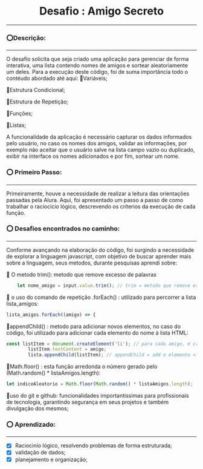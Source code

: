 # <h1 align="center"> Desafio : Amigo Secreto </h1>
***
### <font style="vertical-align: inherit;"><font style="vertical-align: inherit;">⭕</font></font>Descrição:
***

O desafio solicita que seja criado uma aplicação para gerenciar de forma interativa, uma lista contendo nomes de amigos e sortear aleatoriamente um deles.
Para a execução deste código, foi de suma importância todo o contéudo abordado até aqui:
🔺Variáveis;

🔺Estrutura Condicional;

🔺Estrutura de Repetição;

🔺Funções;

🔺Listas;

A funcionalidade da aplicação é necessário capturar os dados informados pelo usuário, no caso os nomes dos amigos, validar as informações, por exemplo não aceitar que o usuário salve na lista campo vazio ou duplicado, exibir na interface os nomes adicionados e por fim, sortear um nome.

### <font style="vertical-align: inherit;"><font style="vertical-align: inherit;">⭕</font></font> Primeiro Passo:
***
Primeiramente, houve a necessidade de realizar a leitura das orientações passadas pela Alura. Aqui, foi apresentado um passo a passo de como trabalhar o raciocício lógico, descrevendo os críterios da execução de cada função. 

### <font style="vertical-align: inherit;"><font style="vertical-align: inherit;">⭕</font></font> Desafios encontrados no caminho:
***

Conforme avançando na elaboração do código, foi surgindo a necessidade de explorar a linguagem javascript, com objetivo de buscar aprender mais sobre a linguagem, seus metodos, durante pesquisas aprendi sobre:

📍 O metodo trim(): metodo que remove excesso de palavras

~~~~javascript
    let nome_amigo = input.value.trim(); // trim = metodo que remove espaços extras antes/depois da palavra: 
~~~~

📍 o uso do comando de repetição .forEach() : utilizado para percorrer a lista lista_amigos:

~~~~javascript
lista_amigos.forEach((amigo) => {
~~~~

📍appendChild() : metodo para adicionar novos elementos, no caso do código, foi utilizado para adicionar cada elemento do nome à lista HTML:

~~~~javascript
const listItem = document.createElement('li'); // para cada amigo, é criado um elemento <li> com nome como texto
        listItem.textContent = amigo;
        lista.appendChild(listItem); // appendChild = add o elemento <li> ao <ul>
~~~~

📍Math.floor() : esta função arredonda o número gerado pelo (Math.random() * listaAmigos.length):
~~~~javascript
let indiceAleatorio = Math.floor(Math.random() * listaAmigos.length);
~~~~

📍uso do git e github: funcionalidades importantissimas para profissionais de tecnologia, garantindo segurança em seus projetos e também divulgação dos mesmos;


### <font style="vertical-align: inherit;"><font style="vertical-align: inherit;">⭕</font></font> Aprendizado:
***

- [x] Raciocinío lógico, resolvendo problemas de forma estruturada;
- [x] validação de dados;
- [x] planejamento e organização;

